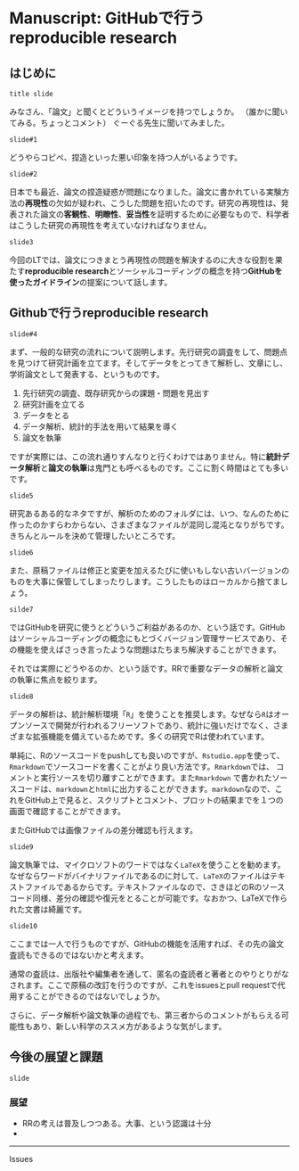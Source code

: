 Manuscript: GitHubで行うreproducible research
====== 

## はじめに

`title slide`

みなさん、「論文」と聞くとどういうイメージを持つでしょうか。
（誰かに聞いてみる。ちょっとコメント）
ぐーぐる先生に聞いてみました。

`slide#1`

どうやらコピペ、捏造といった悪い印象を持つ人がいるようです。

`slide#2`

日本でも最近、論文の捏造疑惑が問題になりました。論文に書かれている実験方法の**再現性**の欠如が疑われ、こうした問題を招いたのです。研究の再現性は、発表された論文の**客観性**、**明瞭性**、**妥当性**を証明するために必要なもので、科学者はこうした研究の再現性を考えていなければなりません。

`slide3`

今回のLTでは、論文につきまとう再現性の問題を解決するのに大きな役割を果たす**reproducible research**とソーシャルコーディングの概念を持つ**GitHubを使ったガイドライン**の提案について話します。

## Githubで行うreproducible research

`slide#4`

まず、一般的な研究の流れについて説明します。先行研究の調査をして、問題点を見つけて研究計画を立てます。そしてデータをとってきて解析し、文章にし、学術論文として発表する、というものです。

> 
1. 先行研究の調査、既存研究からの課題・問題を見出す
2. 研究計画を立てる
3. データをとる
4. データ解析、統計的手法を用いて結果を導く
5. 論文を執筆


ですが実際には、この流れ通りすんなりと行くわけではありません。特に**統計データ解析**と**論文の執筆**は鬼門とも呼べるものです。ここに割く時間はとても多いです。

`slide5`

研究あるある的なネタですが、解析のためのフォルダには、いつ、なんのために作ったのかすらわからない、さまざまなファイルが混同し混沌となりがちです。きちんとルールを決めて管理したいところです。

`slide6`

また、原稿ファイルは修正と変更を加えるたびに使いもしない古いバージョンのものを大事に保管してしまったりします。こうしたものはローカルから捨てましょう。

`silde7`

ではGitHubを研究に使うとどういうご利益があるのか、という話です。GitHubはソーシャルコーディングの概念にもとづくバージョン管理サービスであり、その機能を使えばさっき言ったような問題はたちまち解決することができます。

それでは実際にどうやるのか、という話です。RRで重要なデータの解析と論文の執筆に焦点を絞ります。

`slide8`

データの解析は、統計解析環境「`R`」を使うことを推奨します。なぜなら`R`はオープンソースで開発が行われるフリーソフトであり、統計に強いだけでなく、さまざまな拡張機能を備えているためです。多くの研究でRは使われています。

単純に、Rのソースコードをpushしても良いのですが、`Rstudio.app`を使って、`Rmarkdown`でソースコードを書くことがより良い方法です。`Rmarkdown`では、
コメントと実行ソースを切り離すことができます。また`Rmarkdown`
で書かれたソースコードは、`markdown`と`html`に出力することができます。`markdown`なので、これをGitHub上で見ると、スクリプトとコメント、プロットの結果までを１つの画面で確認することができます。

またGitHubでは画像ファイルの差分確認も行えます。

`slide9`

論文執筆では、マイクロソフトのワードではなく`LaTeX`を使うことを勧めます。なぜならワードがバイナリファイルであるのに対して、`LaTeX`のファイルはテキストファイルであるからです。テキストファイルなので、さきほどのRのソースコード同様、差分の確認や復元をとることが可能です。なおかつ、LaTeXで作られた文書は綺麗です。

`slide10`

ここまでは一人で行うものですが、GitHubの機能を活用すれば、その先の論文査読もできるのではないかと考えます。

通常の査読は、出版社や編集者を通して、匿名の査読者と著者とのやりとりがなされます。ここで原稿の改訂を行うのですが、これをissuesとpull requestで代用することができるのではないでしょうか。

さらに、データ解析や論文執筆の過程でも、第三者からのコメントがもらえる可能性もあり、新しい科学のススメ方があるような気がします。



## 今後の展望と課題

`slide`

### 展望

* RRの考えは普及しつつある。大事、という認識は十分
* 


* * *

Issues

